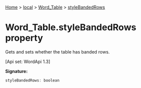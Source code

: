 [Home](./index) &gt; [local](local.md) &gt; [Word\_Table](local.word_table.md) &gt; [styleBandedRows](local.word_table.stylebandedrows.md)

# Word\_Table.styleBandedRows property

Gets and sets whether the table has banded rows. 

 \[Api set: WordApi 1.3\]

**Signature:**
```javascript
styleBandedRows: boolean
```
